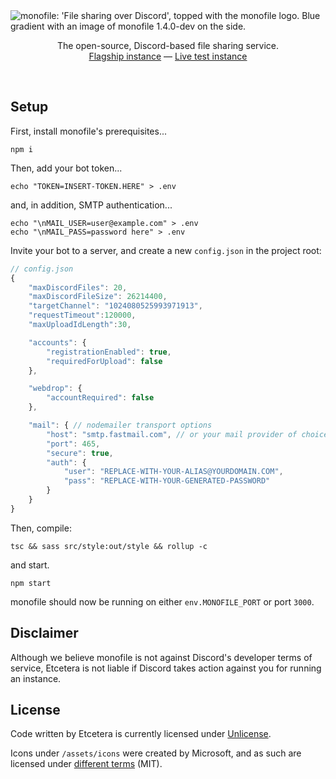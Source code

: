 <img src="https://fyle.uk/fiAb3" alt="monofile: 'File sharing over Discord', topped with the monofile logo. Blue gradient with an image of monofile 1.4.0-dev on the side.">
<p align="center">The open-source, Discord-based file sharing service.<br><a href="https://fyle.uk">Flagship instance</a> &mdash; <a href="https://beta.fyle.uk">Live test instance</a></p>

<br>

## Setup

First, install monofile's prerequisites...
```
npm i
```

Then, add your bot token...
```
echo "TOKEN=INSERT-TOKEN.HERE" > .env
```
and, in addition, SMTP authentication...
```
echo "\nMAIL_USER=user@example.com" > .env
echo "\nMAIL_PASS=password here" > .env
```

Invite your bot to a server, and create a new `config.json` in the project root:
```js
// config.json
{
    "maxDiscordFiles": 20,
    "maxDiscordFileSize": 26214400,
    "targetChannel": "1024080525993971913",
    "requestTimeout":120000,
    "maxUploadIdLength":30,

    "accounts": {
        "registrationEnabled": true,
        "requiredForUpload": false
    },

    "webdrop": {
        "accountRequired": false
    },

    "mail": { // nodemailer transport options
        "host": "smtp.fastmail.com", // or your mail provider of choice
        "port": 465,
        "secure": true,
        "auth": {
            "user": "REPLACE-WITH-YOUR-ALIAS@YOURDOMAIN.COM",
            "pass": "REPLACE-WITH-YOUR-GENERATED-PASSWORD"
        }
    }
}
```

Then, compile:
```
tsc && sass src/style:out/style && rollup -c
```
and start.
```
npm start
```

monofile should now be running on either `env.MONOFILE_PORT` or port `3000`.

## Disclaimer

Although we believe monofile is not against Discord's developer terms of service, Etcetera is not liable if Discord takes action against you for running an instance.

## License

Code written by Etcetera is currently licensed under [Unlicense](./LICENSE).

Icons under `/assets/icons` were created by Microsoft, and as such are licensed under [different terms](./assets/icons/README.md) (MIT).

